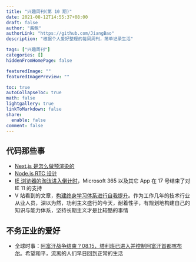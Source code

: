 ```yaml
---
title: "兴趣周刊(第 10 期)"
date: 2021-08-12T14:55:37+08:00
draft: false
author: "酱鲍"
authorLink: "https://github.com/JiangBao"
description: "根据个人爱好整理的每周周刊，简单记录生活"

tags: ["兴趣周刊"]
categories: []
hiddenFromHomePage: false

featuredImage: ""
featuredImagePreview: ""

toc: true
autoCollapseToc: true
math: false
lightgallery: true
linkToMarkdown: false
share:
  enable: false
comment: false
---
```


<!--more-->

## 代码那些事
* [Next.js 是怎么做预渲染的](https://mp.weixin.qq.com/s?__biz=Mzg4MjE5OTI4Mw==&mid=2247488683&idx=1&sn=1b0e3bce31f8944fe5e62d42c30eeb68&scene=21#wechat_redirect)
* [Node.js RTC 设计](https://mp.weixin.qq.com/s/Ky6SoWJv85orqYioihTRqg)
* [IE 浏览器的淘汰进入倒计时](https://www.oschina.net/news/156200/internet-explorer-move-into-final-phase)，Microsoft 365 以及其它 App 在 17 号结束了对 IE 11 的支持
* V 站看到的文章，[构建终身学习体系进行自我提升](https://www.bmpi.dev/self/build-personal-knowledge-system/)。作为工作几年的技术行业从业人员，深以为然，功利主义盛行的今天，耐着性子，有规划地构建自己的知识与能力体系，坚持长期主义才是比较酷的事情

## 不务正业的爱好
* 全球时事：[阿富汗战争结束？08.15，塔利班已进入并控制阿富汗首都喀布尔](https://www.thepaper.cn/newsDetail_forward_14068628)。希望和平，流离的人们早日回到正常的生活